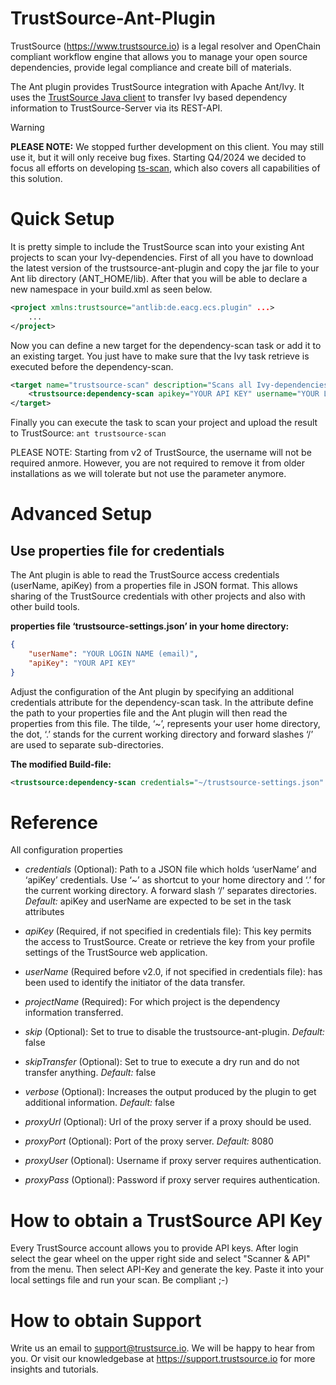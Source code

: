 # TrustSource-Ant-Plugin
TrustSource (https://www.trustsource.io) is a legal resolver and OpenChain compliant workflow engine that allows you to manage your open source dependencies, provide legal compliance and create bill of materials.

The Ant plugin provides TrustSource integration with Apache Ant/Ivy. It uses the [TrustSource Java client](https://github.com/eacg-gmbh/ecs-java-client/) to transfer Ivy based dependency information to TrustSource-Server via its REST-API. 

> [!WARNING]
> **PLEASE NOTE:** We stopped further development on this client. You may still use it, but it will only receive bug fixes. Starting Q4/2024 we decided to focus all efforts on developing [ts-scan](https://github.com/trustsource/ts-scan), which also covers all capabilities of this solution. 

# Quick Setup
It is pretty simple to include the TrustSource scan into your existing Ant projects to scan your Ivy-dependencies. First of all you have to download the latest version of the trustsource-ant-plugin and copy the jar file to your Ant lib directory (ANT_HOME/lib). After that you will be able to declare a new namespace in your build.xml as seen below.

```xml
<project xmlns:trustsource="antlib:de.eacg.ecs.plugin" ...>
    ...
</project>
```

Now you can define a new target for the dependency-scan task or add it to an existing target. You just have to make sure that the Ivy task retrieve is executed before the dependency-scan.

```xml
<target name="trustsource-scan" description="Scans all Ivy-dependencies and uploads the result to TrustSource" depends="resolve">
    <trustsource:dependency-scan apikey="YOUR API KEY" username="YOUR LOGIN NAME (email)" projectname="YOUR PROJECT NAME"/>
</target>
```

Finally you can execute the task to scan your project and upload the result to TrustSource: ``ant trustsource-scan``

PLEASE NOTE: Starting from v2 of TrustSource, the username will not be required anmore. However, you are not required to remove it from older installations as we will tolerate but not use the parameter anymore.

# Advanced Setup
## Use properties file for credentials
The Ant plugin is able to read the TrustSource access credentials (userName, apiKey) from a properties file in JSON format. This allows sharing of the TrustSource credentials with other projects and also with other build tools.

**properties file ‘trustsource-settings.json’ in your home directory:**

```json
{
    "userName": "YOUR LOGIN NAME (email)",
    "apiKey": "YOUR API KEY"
}
```

Adjust the configuration of the Ant plugin by specifying an additional credentials attribute for the dependency-scan task. In the attribute define the path to your properties file and the Ant plugin will then read the properties from this file. The tilde, ‘~’, represents your user home directory, the dot, ‘.’ stands for the current working directory and forward slashes ‘/’ are used to separate sub-directories.

**The modified Build-file:**

```xml
<trustsource:dependency-scan credentials="~/trustsource-settings.json" projectname="YOUR PROJECT NAME"/>
```

# Reference
All configuration properties

* *credentials* (Optional): Path to a JSON file which holds ‘userName’ and ‘apiKey’ credentials. Use ‘~’ as shortcut to your home directory and ‘.’ for the current working directory. A forward slash ‘/’ separates directories. *Default:* apiKey and userName are expected to be set in the task attributes

* *apiKey* (Required, if not specified in credentials file): This key permits the access to TrustSource. Create or retrieve the key from your profile settings of the TrustSource web application.
        
* *userName* (Required before v2.0, if not specified in credentials file): has been used to identify the initiator of the data transfer.
    
* *projectName* (Required): For which project is the dependency information transferred.
    
* *skip* (Optional): Set to true to disable the trustsource-ant-plugin. *Default:* false
    
* *skipTransfer* (Optional): Set to true to execute a dry run and do not transfer anything. *Default:* false

* *verbose* (Optional): Increases the output produced by the plugin to get additional information. *Default:* false

* *proxyUrl* (Optional): Url of the proxy server if a proxy should be used.

* *proxyPort* (Optional): Port of the proxy server. *Default:* 8080

* *proxyUser* (Optional): Username if proxy server requires authentication.

* *proxyPass* (Optional): Password if proxy server requires authentication.

# How to obtain a TrustSource API Key
Every TrustSource account allows you to provide API keys. After login select the gear wheel on the upper right side and select "Scanner & API" from the menu. Then select API-Key and generate the key. Paste it into your local settings file and run your scan. Be compliant ;-)

# How to obtain Support
Write us an email to support@trustsurce.io. We will be happy to hear from you. Or visit our knowledgebase at https://support.trustsource.io for more insights and tutorials.
